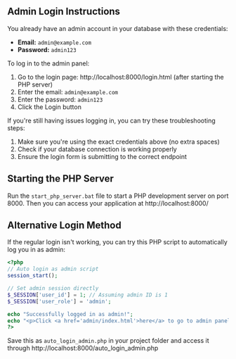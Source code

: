 ## Admin Login Instructions

You already have an admin account in your database with these credentials:

- **Email:** `admin@example.com`
- **Password:** `admin123`

To log in to the admin panel:

1. Go to the login page: http://localhost:8000/login.html (after starting the PHP server)
2. Enter the email: `admin@example.com`
3. Enter the password: `admin123`
4. Click the Login button

If you're still having issues logging in, you can try these troubleshooting steps:

1. Make sure you're using the exact credentials above (no extra spaces)
2. Check if your database connection is working properly
3. Ensure the login form is submitting to the correct endpoint

## Starting the PHP Server

Run the `start_php_server.bat` file to start a PHP development server on port 8000. Then you can access your application at http://localhost:8000/

## Alternative Login Method

If the regular login isn't working, you can try this PHP script to automatically log you in as admin:

```php
<?php
// Auto login as admin script
session_start();

// Set admin session directly
$_SESSION['user_id'] = 1; // Assuming admin ID is 1
$_SESSION['user_role'] = 'admin';

echo "Successfully logged in as admin!";
echo "<p>Click <a href='admin/index.html'>here</a> to go to admin panel.</p>";
?>
```

Save this as `auto_login_admin.php` in your project folder and access it through http://localhost:8000/auto_login_admin.php
